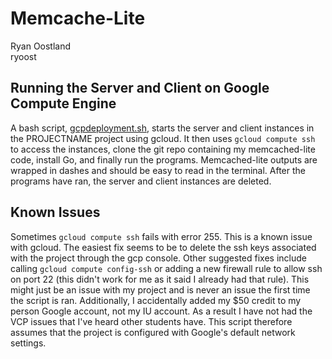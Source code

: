 # Memcache-Lite
Ryan Oostland  
ryoost
## Running the Server and Client on Google Compute Engine
A bash script, [gcpdeployment.sh](gcpdeployment.sh), starts the server and client instances in the PROJECTNAME project using gcloud. It then uses `gcloud compute ssh` to access the instances, clone the git repo containing my memcached-lite code, install Go, and finally run the programs. Memcached-lite outputs are wrapped in dashes and should be easy to read in the terminal. After the programs have ran, the server and client instances are deleted.
## Known Issues
Sometimes `gcloud compute ssh` fails with error 255. This is a known issue with gcloud. The easiest fix seems to be to delete the ssh keys associated with the project through the gcp console. Other suggested fixes include calling `gcloud compute config-ssh` or adding a new firewall rule to allow ssh on port 22 \(this didn't work for me as it said I already had that rule\). This might just be an issue with my project and is never an issue the first time the script is ran. Additionally, I accidentally added my $50 credit to my person Google account, not my IU account. As a result I have not had the VCP issues that I've heard other students have. This script therefore assumes that the project is configured with Google's default network settings.